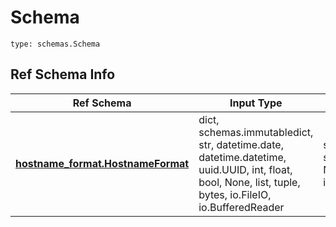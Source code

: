 # Schema
```
type: schemas.Schema
```

## Ref Schema Info
Ref Schema | Input Type | Output Type
---------- | ---------- | -----------
[**hostname_format.HostnameFormat**](../../../../../../../../components/schema/hostname_format.md) | dict, schemas.immutabledict, str, datetime.date, datetime.datetime, uuid.UUID, int, float, bool, None, list, tuple, bytes, io.FileIO, io.BufferedReader | schemas.immutabledict, str, float, int, bool, None, tuple, bytes, io.FileIO
